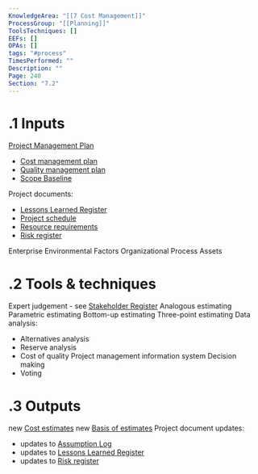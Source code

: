 ```yaml
---
KnowledgeArea: "[[7 Cost Management]]"
ProcessGroup: "[[Planning]]"
ToolsTechniques: []
EEFs: []
OPAs: []
tags: "#process"
TimesPerformed: ""
Description: ""
Page: 240
Section: "7.2"
---
```

# .1 Inputs

[Project Management Plan](Project%20Management%20Plan.md)
* [Cost management plan](Cost%20management%20plan.md)
* [Quality management plan](Quality%20management%20plan.md)
* [Scope Baseline](Scope%20Baseline.md)

Project documents:
* [Lessons Learned Register](Lessons%20Learned%20Register.md)
* [Project schedule](Project%20schedule.md)
* [Resource requirements](Resource%20requirements.md)
* [Risk register](Risk%20register.md)

Enterprise Environmental Factors
Organizational Process Assets

# .2 Tools & techniques
Expert judgement - see [Stakeholder Register](Stakeholder%20Register.md)
Analogous estimating
Parametric estimating
Bottom-up estimating
Three-point estimating
Data analysis:
* Alternatives analysis
* Reserve analysis
* Cost of quality
Project management information system
Decision making
* Voting

# .3 Outputs
new [Cost estimates](Cost%20estimates.md)
new [Basis of estimates](Basis%20of%20estimates.md)
Project document updates:
* updates to [Assumption Log](Assumption%20Log.md)
* updates to [Lessons Learned Register](Lessons%20Learned%20Register.md)
* updates to [Risk register](Risk%20register.md)


